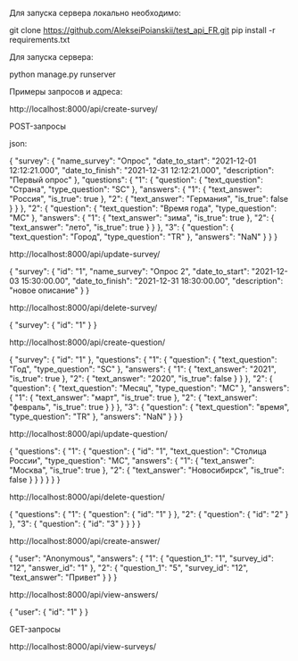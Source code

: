 Для запуска сервера локально необходимо:

git clone https://github.com/AlekseiPoianskii/test_api_FR.git
pip install -r requirements.txt

Для запуска сервера:

python manage.py runserver

Примеры запросов и адреса:




http://localhost:8000/api/create-survey/

POST-запросы

json: 

{
  "survey": {
    "name_survey": "Опрос",
    "date_to_start": "2021-12-01 12:12:21.000",
    "date_to_finish": "2021-12-31 12:12:21.000",
    "description": "Первый опрос"
  },
  "questions": {
    "1": {
      "question": {
        "text_question": "Страна",
        "type_question": "SC"
      },
      "answers": {
        "1": {
          "text_answer": "Россия",
          "is_true": true
        },
        "2": {
          "text_answer": "Германия",
          "is_true": false
        }
      }
    },
    "2": {
      "question": {
        "text_question": "Время года",
        "type_question": "MC"
      },
      "answers": {
        "1": {
          "text_answer": "зима",
          "is_true": true
        },
        "2": {
          "text_answer": "лето",
          "is_true": true
        }
      }
    },
    "3": {
      "question": {
        "text_question": "Город",
        "type_question": "TR"
      },
      "answers": "NaN"
    }
  }
}



http://localhost:8000/api/update-survey/

{
  "survey": {
    "id": "1",
    "name_survey": "Опрос 2",
    "date_to_start": "2021-12-03 15:30:00.00",
    "date_to_finish": "2021-12-31 18:30:00.00",
    "description": "новое описание"
  }
}

http://localhost:8000/api/delete-survey/


{
  "survey": {
    "id": "1"
  }
}


http://localhost:8000/api/create-question/

{
  "survey": {
    "id": "1"
  },
  "questions": {
    "1": {
      "question": {
        "text_question": "Год",
        "type_question": "SC"
      },
      "answers": {
        "1": {
          "text_answer": "2021",
          "is_true": true
        },
        "2": {
          "text_answer": "2020",
          "is_true": false
        }
      }
    },
    "2": {
      "question": {
        "text_question": "Месяц",
        "type_question": "MC"
      },
      "answers": {
        "1": {
          "text_answer": "март",
          "is_true": true
        },
        "2": {
          "text_answer": "февраль",
          "is_true": true
        }
      }
    },
    "3": {
      "question": {
        "text_question": "время",
        "type_question": "TR"
      },
      "answers": "NaN"
    }
  }
}

http://localhost:8000/api/update-question/


{
  "questions": {
    "1": {
      "question": {
        "id": "1",
        "text_question": "Столица России",
        "type_question": "MC",
        "answers": {
          "1": {
            "text_answer": "Москва",
            "is_true": true
          },
          "2": {
            "text_answer": "Новосибирск",
            "is_true": false
          }
        }
      }
    }
  }
}


http://localhost:8000/api/delete-question/


{
  "questions": {
    "1": {
      "question": {
        "id": "1"
      }
    },
    "2": {
      "question": {
        "id": "2"
      }
    },
    "3": {
      "question": {
        "id": "3"
      }
    }
  }
}


http://localhost:8000/api/create-answer/


{
  "user": "Anonymous",
  "answers": {
    "1": {
      "question_1": "1",
      "survey_id": "12",
      "answer_id": "1"
    },
    "2": {
      "question_1": "5",
      "survey_id": "12",
      "text_answer": "Привет"
    }
  }
}

http://localhost:8000/api/view-answers/

{
  "user": {
    "id": "1"
  }
}

GET-запросы

http://localhost:8000/api/view-surveys/

